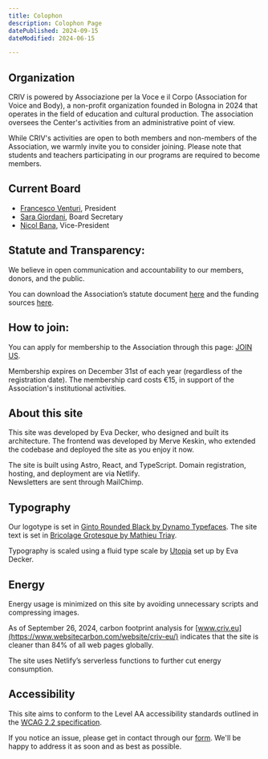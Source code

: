 ```yaml
---
title: Colophon
description: Colophon Page
datePublished: 2024-09-15
dateModified: 2024-06-15

---
```

    

## Organization

CRIV is powered by Associazione per la Voce e il Corpo (Association for Voice and Body), a non-profit organization founded in Bologna in 2024 that operates in the field of education and cultural production. The association oversees the Center's activities from an administrative point of view.

While CRIV's activities are open to both members and non-members of the Association, we warmly invite you to consider joining. Please note that students and teachers participating in our programs are required to become members.

## Current Board

- [Francesco Venturi](people/#francesco-venturi), President
- [Sara Giordani](people/#sara-giordani), Board Secretary
- [Nicol Bana](people/#nicol-bana), Vice-President

## Statute and Transparency:

We believe in open communication and accountability to our members, donors, and the public.

You can download the Association’s statute document [here](#) and the funding sources [here](#).

## How to join:

You can apply for membership to the Association through this page: [JOIN US](#).

Membership expires on December 31st of each year (regardless of the registration date). The membership card costs €15, in support of the Association's institutional activities.

## About this site

This site was developed by Eva Decker, who designed and built its architecture. The frontend was developed by Merve Keskin, who extended the codebase and deployed the site as you enjoy it now.

The site is built using Astro, React, and TypeScript. Domain registration, hosting, and deployment are via Netlify.  
Newsletters are sent through MailChimp.

## Typography

Our logotype is set in [Ginto Rounded Black by Dynamo Typefaces](https://abcdinamo.com). The site text is set in [Bricolage Grotesque by Mathieu Triay](https://fonts.google.com/?query=Mathieu+Triay).

Typography is scaled using a fluid type scale by [Utopia](https://utopia.fyi/blog/designing-with-fluid-type-scales/) set up by Eva Decker.

## Energy

Energy usage is minimized on this site by avoiding unnecessary scripts and compressing images.  

As of September 26, 2024, carbon footprint analysis for [www.criv.eu](https://www.websitecarbon.com/website/criv-eu/) indicates that the site is cleaner than 84% of all web pages globally.  

The site uses Netlify’s serverless functions to further cut energy consumption.

## Accessibility

This site aims to conform to the Level AA accessibility standards outlined in the [WCAG 2.2 specification](https://www.w3.org/TR/WCAG22/).

If you notice an issue, please get in contact through our [form](/contact). We'll be happy to address it as soon and as best as possible.


